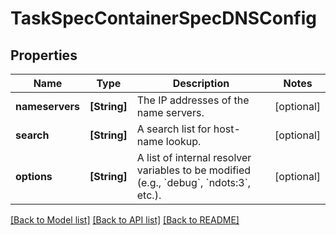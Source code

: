 # TaskSpecContainerSpecDNSConfig

## Properties
Name | Type | Description | Notes
------------ | ------------- | ------------- | -------------
**nameservers** | **[String]** | The IP addresses of the name servers. | [optional] 
**search** | **[String]** | A search list for host-name lookup. | [optional] 
**options** | **[String]** | A list of internal resolver variables to be modified (e.g., &#x60;debug&#x60;, &#x60;ndots:3&#x60;, etc.).  | [optional] 

[[Back to Model list]](../README.md#documentation-for-models) [[Back to API list]](../README.md#documentation-for-api-endpoints) [[Back to README]](../README.md)


